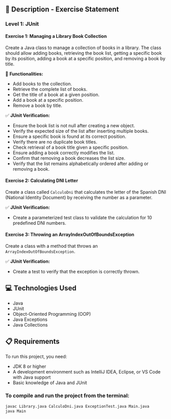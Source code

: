 ## 📄 Description - Exercise Statement

### Level 1: JUnit

#### Exercise 1: Managing a Library Book Collection
Create a Java class to manage a collection of books in a library. The class should allow adding books, retrieving the book list, getting a specific book by its position, adding a book at a specific position, and removing a book by title.

📌 **Functionalities:**
- Add books to the collection.
- Retrieve the complete list of books.
- Get the title of a book at a given position.
- Add a book at a specific position.
- Remove a book by title.

✅ **JUnit Verification:**
- Ensure the book list is not null after creating a new object.
- Verify the expected size of the list after inserting multiple books.
- Ensure a specific book is found at its correct position.
- Verify there are no duplicate book titles.
- Check retrieval of a book title given a specific position.
- Ensure adding a book correctly modifies the list.
- Confirm that removing a book decreases the list size.
- Verify that the list remains alphabetically ordered after adding or removing a book.

#### Exercise 2: Calculating DNI Letter
Create a class called `CalculoDni` that calculates the letter of the Spanish DNI (National Identity Document) by receiving the number as a parameter.

✅ **JUnit Verification:**
- Create a parameterized test class to validate the calculation for 10 predefined DNI numbers.

#### Exercise 3: Throwing an ArrayIndexOutOfBoundsException
Create a class with a method that throws an `ArrayIndexOutOfBoundsException`.

✅ **JUnit Verification:**
- Create a test to verify that the exception is correctly thrown.

## 💻 Technologies Used
- Java
- JUnit
- Object-Oriented Programming (OOP)
- Java Exceptions
- Java Collections

## 📋 Requirements
To run this project, you need:
- JDK 8 or higher
- A development environment such as IntelliJ IDEA, Eclipse, or VS Code with Java support
- Basic knowledge of Java and JUnit

### To compile and run the project from the terminal:
```sh
javac Library.java CalculoDni.java ExceptionTest.java Main.java
java Main
```

